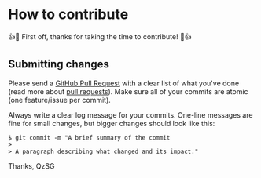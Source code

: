 # How to contribute

:+1::tada: First off, thanks for taking the time to contribute! :tada::+1:

## Submitting changes

Please send a [GitHub Pull Request](https://github.com/QzSG/bluemix-ghost-cloudinary/pull/new/master) with a clear list of what you've done (read more about [pull requests](http://help.github.com/pull-requests/)). Make sure all of your commits are atomic (one feature/issue per commit).

Always write a clear log message for your commits. One-line messages are fine for small changes, but bigger changes should look like this:

    $ git commit -m "A brief summary of the commit
    > 
    > A paragraph describing what changed and its impact."

Thanks, QzSG
